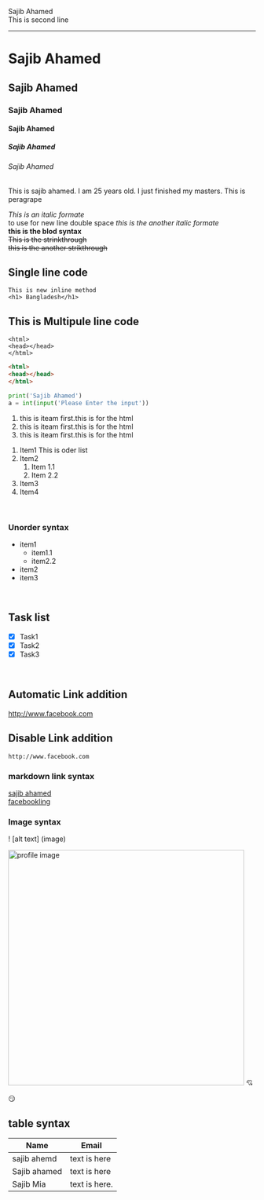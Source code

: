 <!--markdown tutorial-->
Sajib Ahamed<br/>
This is second line 

---
# Sajib Ahamed
## Sajib Ahamed
### Sajib Ahamed
#### Sajib Ahamed
##### Sajib Ahamed
###### Sajib Ahamed

<p>This is sajib ahamed. I am 25 years old. I just finished my masters. This is peragrape </p>

<i> This is an italic formate</i><br/>to use for new line double space
_this is the another italic formate_  
__this is the blod syntax__  
<del>This is the strinkthrough</del>  
~~this is the another strikthrough~~  

## Single line code
`This is new inline method`  
`<h1> Bangladesh</h1>`



## This is Multipule line code
```
<html>
<head></head>
</html>
```
```html
<html>
<head></head>
</html>
```
```python
print('Sajib Ahamed')
a = int(input('Please Enter the input'))
```
<ol>
    <li>this is iteam first.this is for the html</li>
    <li>this is iteam first.this is for the html</li>
    <li>this is iteam first.this is for the html</li>
</ol>

1. Item1 This is oder list
2. Item2
    1. Item 1.1
    2. Item 2.2
3. Item3
4. Item4

<br>

### Unorder syntax
- item1 
    - item1.1
    - item2.2
- item2   
- item3

<br>

## Task list
- [x] Task1
- [x] Task2
- [x] Task3

<br>

## Automatic Link addition
http://www.facebook.com
## Disable Link addition
`http://www.facebook.com`

### markdown link syntax
[sajib ahamed][websitelink]  
[facebookling][facebooklink]

<!-- all link is here -->
[websitelink]:http://www.studywithanis.com
[facebooklink]: http://www.facebook.com

### Image syntax
! [alt text] (image)  
<!--[profile](./images/mephoto.png)-->
<img src="./images/mephoto.png" width ='480' title='profile image'/>
💘

😏 
## table syntax
| Name | Email |
| -----|--------|
sajib ahemd | text is here
| Sajib ahamed | text is here
| Sajib Mia | text is here. |
